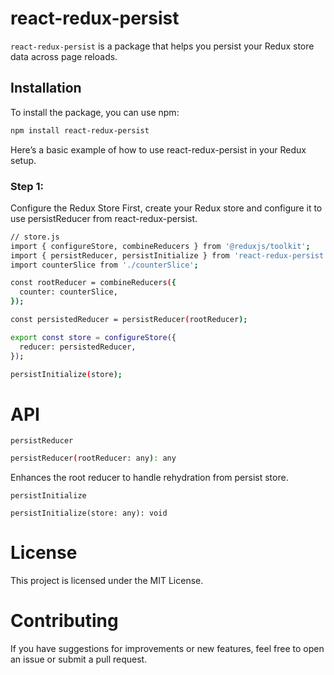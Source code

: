 # react-redux-persist

`react-redux-persist` is a package that helps you persist your Redux store data across page reloads.

## Installation

To install the package, you can use npm:

```sh
npm install react-redux-persist
```

Here’s a basic example of how to use react-redux-persist in your Redux setup.

### Step 1:

Configure the Redux Store
First, create your Redux store and configure it to use persistReducer from react-redux-persist.

```sh
// store.js
import { configureStore, combineReducers } from '@reduxjs/toolkit';
import { persistReducer, persistInitialize } from 'react-redux-persist';
import counterSlice from './counterSlice';

const rootReducer = combineReducers({
  counter: counterSlice,
});

const persistedReducer = persistReducer(rootReducer);

export const store = configureStore({
  reducer: persistedReducer,
});

persistInitialize(store);

```

# API
`persistReducer`
```sh
persistReducer(rootReducer: any): any
```
Enhances the root reducer to handle rehydration from persist store.

`persistInitialize`
```
persistInitialize(store: any): void
```

# License
This project is licensed under the MIT License.

# Contributing
If you have suggestions for improvements or new features, feel free to open an issue or submit a pull request.
